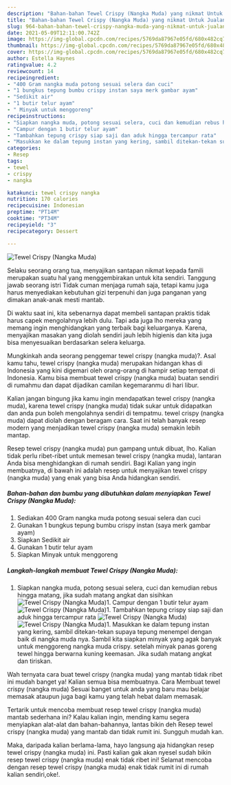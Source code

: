 ```yaml
---
description: "Bahan-bahan Tewel Crispy (Nangka Muda) yang nikmat Untuk Jualan"
title: "Bahan-bahan Tewel Crispy (Nangka Muda) yang nikmat Untuk Jualan"
slug: 964-bahan-bahan-tewel-crispy-nangka-muda-yang-nikmat-untuk-jualan
date: 2021-05-09T12:11:00.742Z
image: https://img-global.cpcdn.com/recipes/5769da87967e05fd/680x482cq70/tewel-crispy-nangka-muda-foto-resep-utama.jpg
thumbnail: https://img-global.cpcdn.com/recipes/5769da87967e05fd/680x482cq70/tewel-crispy-nangka-muda-foto-resep-utama.jpg
cover: https://img-global.cpcdn.com/recipes/5769da87967e05fd/680x482cq70/tewel-crispy-nangka-muda-foto-resep-utama.jpg
author: Estella Haynes
ratingvalue: 4.2
reviewcount: 14
recipeingredient:
- "400 Gram nangka muda potong sesuai selera dan cuci"
- "1 bungkus tepung bumbu crispy instan saya merk gambar ayam"
- "Sedikit air"
- "1 butir telur ayam"
- " Minyak untuk menggoreng"
recipeinstructions:
- "Siapkan nangka muda, potong sesuai selera, cuci dan kemudian rebus hingga matang, jika sudah matang angkat dan sisihkan"
- "Campur dengan 1 butir telur ayam"
- "Tambahkan tepung crispy siap saji dan aduk hingga tercampur rata"
- "Masukkan ke dalam tepung instan yang kering, sambil ditekan-tekan supaya tepung menempel dengan baik di nangka muda nya. Sambil kita siapkan minyak yang agak banyak untuk menggoreng nangka muda crispy. setelah minyak panas goreng tewel hingga berwarna kuning keemasan. Jika sudah matang angkat dan tiriskan."
categories:
- Resep
tags:
- tewel
- crispy
- nangka

katakunci: tewel crispy nangka 
nutrition: 170 calories
recipecuisine: Indonesian
preptime: "PT14M"
cooktime: "PT34M"
recipeyield: "3"
recipecategory: Dessert

---
```



![Tewel Crispy (Nangka Muda)](https://img-global.cpcdn.com/recipes/5769da87967e05fd/680x482cq70/tewel-crispy-nangka-muda-foto-resep-utama.jpg)

Selaku seorang orang tua, menyajikan santapan nikmat kepada famili merupakan suatu hal yang menggembirakan untuk kita sendiri. Tanggung jawab seorang istri Tidak cuman menjaga rumah saja, tetapi kamu juga harus menyediakan kebutuhan gizi terpenuhi dan juga panganan yang dimakan anak-anak mesti mantab.

Di waktu  saat ini, kita sebenarnya dapat membeli santapan praktis tidak harus capek mengolahnya lebih dulu. Tapi ada juga lho mereka yang memang ingin menghidangkan yang terbaik bagi keluarganya. Karena, menyajikan masakan yang diolah sendiri jauh lebih higienis dan kita juga bisa menyesuaikan berdasarkan selera keluarga. 



Mungkinkah anda seorang penggemar tewel crispy (nangka muda)?. Asal kamu tahu, tewel crispy (nangka muda) merupakan hidangan khas di Indonesia yang kini digemari oleh orang-orang di hampir setiap tempat di Indonesia. Kamu bisa membuat tewel crispy (nangka muda) buatan sendiri di rumahmu dan dapat dijadikan camilan kegemaranmu di hari libur.

Kalian jangan bingung jika kamu ingin mendapatkan tewel crispy (nangka muda), karena tewel crispy (nangka muda) tidak sukar untuk didapatkan dan anda pun boleh mengolahnya sendiri di tempatmu. tewel crispy (nangka muda) dapat diolah dengan beragam cara. Saat ini telah banyak resep modern yang menjadikan tewel crispy (nangka muda) semakin lebih mantap.

Resep tewel crispy (nangka muda) pun gampang untuk dibuat, lho. Kalian tidak perlu ribet-ribet untuk memesan tewel crispy (nangka muda), lantaran Anda bisa menghidangkan di rumah sendiri. Bagi Kalian yang ingin membuatnya, di bawah ini adalah resep untuk menyajikan tewel crispy (nangka muda) yang enak yang bisa Anda hidangkan sendiri.

<!--inarticleads1-->

##### Bahan-bahan dan bumbu yang dibutuhkan dalam menyiapkan Tewel Crispy (Nangka Muda):

1. Sediakan 400 Gram nangka muda potong sesuai selera dan cuci
1. Gunakan 1 bungkus tepung bumbu crispy instan (saya merk gambar ayam)
1. Siapkan Sedikit air
1. Gunakan 1 butir telur ayam
1. Siapkan  Minyak untuk menggoreng




<!--inarticleads2-->

##### Langkah-langkah membuat Tewel Crispy (Nangka Muda):

1. Siapkan nangka muda, potong sesuai selera, cuci dan kemudian rebus hingga matang, jika sudah matang angkat dan sisihkan
<img src="https://img-global.cpcdn.com/steps/cafe413b355ad613/160x128cq70/tewel-crispy-nangka-muda-langkah-memasak-1-foto.jpg" alt="Tewel Crispy (Nangka Muda)">1. Campur dengan 1 butir telur ayam
<img src="https://img-global.cpcdn.com/steps/cdeec755568c4e29/160x128cq70/tewel-crispy-nangka-muda-langkah-memasak-2-foto.jpg" alt="Tewel Crispy (Nangka Muda)">1. Tambahkan tepung crispy siap saji dan aduk hingga tercampur rata
<img src="https://img-global.cpcdn.com/steps/1b034324784f3e3e/160x128cq70/tewel-crispy-nangka-muda-langkah-memasak-3-foto.jpg" alt="Tewel Crispy (Nangka Muda)"><img src="https://img-global.cpcdn.com/steps/5ca137e153ddb0c0/160x128cq70/tewel-crispy-nangka-muda-langkah-memasak-3-foto.jpg" alt="Tewel Crispy (Nangka Muda)">1. Masukkan ke dalam tepung instan yang kering, sambil ditekan-tekan supaya tepung menempel dengan baik di nangka muda nya. Sambil kita siapkan minyak yang agak banyak untuk menggoreng nangka muda crispy. setelah minyak panas goreng tewel hingga berwarna kuning keemasan. Jika sudah matang angkat dan tiriskan.




Wah ternyata cara buat tewel crispy (nangka muda) yang mantab tidak ribet ini mudah banget ya! Kalian semua bisa membuatnya. Cara Membuat tewel crispy (nangka muda) Sesuai banget untuk anda yang baru mau belajar memasak ataupun juga bagi kamu yang telah hebat dalam memasak.

Tertarik untuk mencoba membuat resep tewel crispy (nangka muda) mantab sederhana ini? Kalau kalian ingin, mending kamu segera menyiapkan alat-alat dan bahan-bahannya, lantas bikin deh Resep tewel crispy (nangka muda) yang mantab dan tidak rumit ini. Sungguh mudah kan. 

Maka, daripada kalian berlama-lama, hayo langsung aja hidangkan resep tewel crispy (nangka muda) ini. Pasti kalian gak akan nyesel sudah bikin resep tewel crispy (nangka muda) enak tidak ribet ini! Selamat mencoba dengan resep tewel crispy (nangka muda) enak tidak rumit ini di rumah kalian sendiri,oke!.

